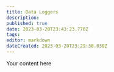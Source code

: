 ```yaml
---
title: Data Loggers
description: 
published: true
date: 2023-03-20T23:43:23.770Z
tags: 
editor: markdown
dateCreated: 2023-03-20T23:29:38.038Z
---
```


Your content here